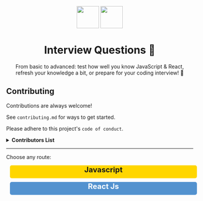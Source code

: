<div align="center">
  <img height="60" src="https://img.icons8.com/color/344/javascript.png">
  <img height="60" src="https://img.icons8.com/ultraviolet/80/000000/react--v2.png"/>
  <h1>Interview Questions 🚀</h1>

From basic to advanced: test how well you know JavaScript & React, refresh your knowledge a bit, or prepare for your coding interview! 💪

</div>

## Contributing

Contributions are always welcome!

See `contributing.md` for ways to get started.

Please adhere to this project's `code of conduct`.

<details><summary><b>Contributors List</b></summary>

- [@vickydonor-99](https://github.com/vickydonor-99)
- [@AurobindoGupta](https://github.com/AurobindoGupta)

</details>

---

Choose any route: 

<a href="https://github.com/sandeepkumardev/JavaScript-Questions/blob/master/Javascript.md" style="text-decoration: none">
<div style="height: 35px; width: 100%; background-color: #FFD600; margin: 10px; border-radius: 5px; font-size: 20px;  font-weight: bold; text-align: center; cursor: pointer;">Javascript</div>
</a>

<a href="https://github.com/sandeepkumardev/JavaScript-Questions/blob/master/React.md" style="text-decoration: none">
<div style="height: 35px; width: 100%; background-color: #5392CF; color: #fff; margin: 10px; border-radius: 5px; font-size: 20px;  font-weight: bold; text-align: center; cursor: pointer;">React Js</div>
</a>